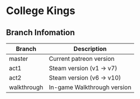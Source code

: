 # College Kings

## Branch Infomation

| Branch      | Description |
| ----------- | -------------|
| master      | Current patreon version     |
| act1        | Steam version (v1 -> v7)    |
| act2        | Steam version (v6 -> v10)   |
| walkthrough | In-game Walkthrough version | 
